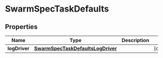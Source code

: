
# SwarmSpecTaskDefaults

## Properties
Name | Type | Description | Notes
------------ | ------------- | ------------- | -------------
**logDriver** | [**SwarmSpecTaskDefaultsLogDriver**](SwarmSpecTaskDefaultsLogDriver.md) |  |  [optional]



